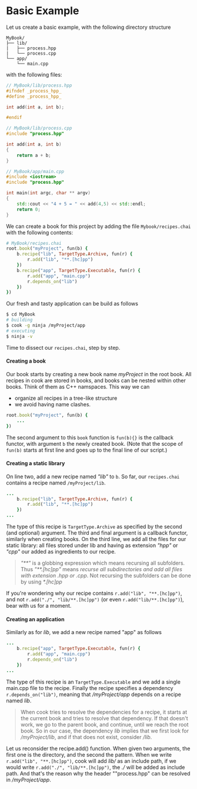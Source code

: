 # Basic Example

Let us create a basic example, with the following directory structure
~~~
MyBook/
├── lib/
|   ├── process.hpp
|   └── process.cpp
└── app/
    └── main.cpp
~~~

with the following files:

```c++
// MyBook/lib/process.hpp 
#ifndef _process_hpp_
#define _process_hpp_

int add(int a, int b);

#endif
```
```c++
// MyBook/lib/process.cpp
#include "process.hpp"

int add(int a, int b)
{
    return a + b;
}
```
```c++
// MyBook/app/main.cpp
#include <iostream>
#include "process.hpp"

int main(int argc, char ** argv)
{
    std::cout << "4 + 5 = " << add(4,5) << std::endl;
    return 0;
}
```

We can create a book for this project by adding the file `Mybook/recipes.chai` with the following contents:
```ruby
# MyBook/recipes.chai
root.book("myProject", fun(b) {
    b.recipe("lib", TargetType.Archive, fun(r) {
        r.add("lib", "**.[hc]pp")
    })
    b.recipe("app", TargetType.Executable, fun(r) {
        r.add("app", "main.cpp")
        r.depends_on("lib")
    })
})
```

Our fresh and tasty application can be build as follows
```bash
$ cd MyBook
# building
$ cook -g ninja /myProject/app
# executing
$ ninja -v
```

Time to dissect our `recipes.chai`, step by step.

#### Creating a book

Our book starts by creating a new book name _myProject_ in the root book. All recipes in cook are stored in books, and books can be nested within other books. Think of them as C++ namspaces. This way we can
 * organize all recipes in a tree-like structure
 * we avoid having name clashes.

```ruby
root.book("myProject", fun(b) {
    ...
})
```
The second argument to this `book` function is `fun(b){}` is the callback functor, with argument `b` the newly created book. (Note that the scope of `fun(b)` starts at first line and goes up to the final line of our script.)

#### Creating a static library

On line two, add a new recipe named _"lib"_ to `b`. So far, our `recipes.chai` contains a recipe named `/myProject/lib`. 
```ruby
...
    b.recipe("lib", TargetType.Archive, fun(r) {
        r.add("lib", "**.[hc]pp")
    })
...
```
The type of this recipe is `TargetType.Archive` as specified by the second (and optional) argument. The third and final argument is a callback functor, similarly when creating books.
On the third line, we add all the files for our static library: all files stored under lib and having as extension _"hpp"_ or _"cpp"_ our added as ingredients to our recipe. 

> _"**"_ is a globbing expression which means recursing all subfolders. Thus _"**.[hc]pp"_ means _recurse all subdirectories and add all files with extension .hpp or .cpp_. Not recursing the subfolders can be done by using _*.[hc]pp_

If you're wondering why our recipe contains `r.add("lib", "**.[hc]pp")`, and not `r.add("./", "lib/**.[hc]pp")` (or even `r.add("lib/**.[hc]pp")`), bear with us for a moment. 

#### Creating an application

Similarly as for _lib_, we add a new recipe named "app" as follows
```ruby
...
    b.recipe("app", TargetType.Executable, fun(r) {
        r.add("app", "main.cpp")
        r.depends_on("lib")
    })
...
```
The type of this recipe is an `TargetType.Executable` and we add a single main.cpp file to the recipe. Finally the recipe specifies a dependency `r.depends_on("lib")`, meaning that _/myProject/app_ depends on a recipe named _lib_. 

> When cook tries to resolve the dependencies for a recipe, it starts at the current book and tries to resolve that dependency. If that doesn't work, we go to the parent book, and continue, until we reach the root book. So in our case, the dependency _lib_ implies that we first look for _/myProject/lib_, and if that does not exist, consider _/lib_. 

Let us reconsider the recipe.add() function. When given two arguments, the first one is the directory, and the second the pattern. When we write `r.add("lib", "**.[hc]pp")`, cook will add _lib/_ as an include path, if we would write `r.add("./", "lib/**.[hc]pp")`, the _./_ will be added as include path. And that's the reason why the header ""process.hpp" can be resolved in _/myProject/app_.
